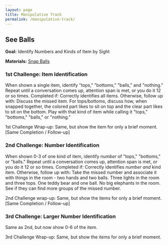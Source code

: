 ```yaml
---
layout: page
title: Manipulative Track
permalink: /manipulative-track/
---
```


## See Balls

**Goal:** Identify Numbers and Kinds of Item by Sight

**Materials:** [Snap Balls](https://smile.amazon.com/Clear-Colored-Capsules-Machines-Containers-Surprise/dp/B07T331KNK/ref=sr_1_4?dchild=1&keywords=Vending+Machine+%22Capsules%22+%22round%22&qid=1624156936&refinements=p_72%3A1248963011&rnid=1248961011&s=toys-and-games&sr=1-4)

### 1st Challenge: Item Identification
When shown a single item, identify "tops," "bottoms," "balls," and "nothing." Repeat until a conversation comes up, attention span is met, or you do it 12 or so times.
Completed if: Correctly identifies all items.
Otherwise, follow up with: Discuss the missed item. For tops/bottoms, discuss how, when snapped together, the colored part likes to sit on top and the clear part likes to sit on the bottom. Play with that kind of item while calling it "tops," "bottoms," "balls," or "nothing."


1st Challenge Wrap-up: Same, but show the item for only a brief moment.
[Same Completion / Follow-up]


### 2nd Challenge: Number Identification
When shown 0-3 of one kind of item, identify *number* of "tops," "bottoms," or "balls." Repeat until a conversation comes up, attention span is met, or you do it 12 or so times.
Completed if: Correctly identifies *number* *and* kind item.
Otherwise, follow up with: Take the missed number and associate it with things in the room - two hands and two balls. Three lights in the room and three tops. One teddy bear and one ball. No big elephants in the room. See if they can find more groups of the missed number.


2nd Challenge wrap-up: Same, but show the items for only a brief moment.
[Same Completion / Follow-up]


### 3rd Challenge: Larger Number Identification
Same as 2nd, but now show 0-6 of the item.


3rd Challenge Wrap-up: Same, but show the items for only a brief moment.
